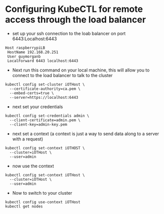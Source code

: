 # Configuring KubeCTL for remote access through the load balancer

* set up your ssh connection to the loab balancer on port 6443:Localhost:6443
```
Host raspberrypiLB
 HostName 192.168.20.251
 User guymorganb
 LocalForward 6443 localhost:6443
```
- Next run this command on your local machine, this will allow you to connect to the load balancer to talk to the cluster
```
kubectl config set-cluster iOTHost \
  --certificate-authority=ca.pem \
  --embed-certs=true \
  --server=https://localhost:6443
```
- next set your credentials
```
kubectl config set-credentials admin \
  --client-certificate=admin.pem \
  --client-key=admin-key.pem
```
- next set a context (a context is just a way to send data along to a server with a request)
```
kubectl config set-context iOTHOST \
  --cluster=iOTHost \
  --user=admin
```
- now use the context
```
kubectl config set-context iOTHost \
  --cluster=iOTHost \
  --user=admin
```  
* Now to switch to your cluster
```
kubectl config use-context iOTHost
kubectl get nodes
```


